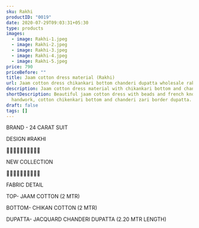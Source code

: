 ```yaml
---
sku: Rakhi
productID: "0019"
date: 2020-07-29T09:03:31+05:30
type: products
images:
  - image: Rakhi-1.jpeg
  - image: Rakhi-2.jpeg
  - image: Rakhi-3.jpeg
  - image: Rakhi-4.jpeg
  - image: Rakhi-5.jpeg
price: 790
priceBefore: ""
title: Jaam cotton dress material (Rakhi)
url: Jaam cotton dress chikankari bottom chanderi dupatta wholesale rakhi
description: Jaam cotton dress material with chikankari bottom and chanderi dupatta
shortDescription: Beautiful jaam cotton dress with beads and french knot
  handwork, cotton chikenkari bottom and chanderi zari border dupatta.
draft: false
tags: []
---
```

BRAND - 24 CARAT SUIT

DESIGN #RAKHI

💐💐💐💐💐💐💐💐💐💐

NEW COLLECTION

🌷🌷🌷🌷🌷🌷🌷🌷🌷🌷

FABRIC DETAIL

TOP- JAAM COTTON (2 MTR)

BOTTOM- CHIKAN COTTON (2 MTR)

DUPATTA- JACQUARD CHANDERI DUPATTA (2.20 MTR LENGTH)